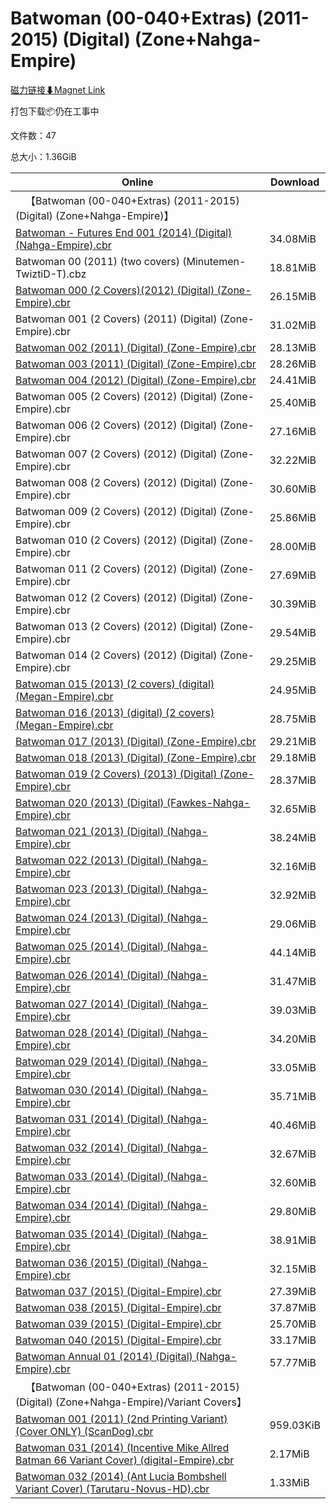 # Batwoman (00-040+Extras) (2011-2015) (Digital) (Zone+Nahga-Empire)

[磁力链接⬇Magnet Link](magnet:?xt=urn:btih:ca4700d7ff4eb2465da2d22cc3409e2498af5205&dn=Batwoman%20%2800-040%2BExtras%29%20%282011-2015%29%20%28Digital%29%20%28Zone%2BNahga-Empire%29)

打包下载📦仍在工事中

文件数：47

总大小：1.36GiB

Online | Download
--- | ---
&emsp;【Batwoman (00-040+Extras) (2011-2015) (Digital) (Zone+Nahga-Empire)】 | 
[Batwoman - Futures End 001 (2014) (Digital) (Nahga-Empire).cbr](https://github.com/alicewish/markdown/blob/master/comic/Batwoman-Futures-End-001-2014-Digital-Nahga-Empire-cbr.md) | 34.08MiB
Batwoman 00 (2011) (two covers) (Minutemen-TwiztiD-T).cbz | 18.81MiB
[Batwoman 000 (2 Covers)(2012) (Digital) (Zone-Empire).cbr](https://github.com/alicewish/markdown/blob/master/comic/Batwoman-000-2-Covers-2012-Digital-Zone-Empire-cbr.md) | 26.15MiB
Batwoman 001 (2 Covers) (2011) (Digital) (Zone-Empire).cbr | 31.02MiB
[Batwoman 002 (2011) (Digital) (Zone-Empire).cbr](https://github.com/alicewish/markdown/blob/master/comic/Batwoman-002-2011-Digital-Zone-Empire-cbr.md) | 28.13MiB
[Batwoman 003 (2011) (Digital) (Zone-Empire).cbr](https://github.com/alicewish/markdown/blob/master/comic/Batwoman-003-2011-Digital-Zone-Empire-cbr.md) | 28.26MiB
[Batwoman 004 (2012) (Digital) (Zone-Empire).cbr](https://github.com/alicewish/markdown/blob/master/comic/Batwoman-004-2012-Digital-Zone-Empire-cbr.md) | 24.41MiB
Batwoman 005 (2 Covers) (2012) (Digital) (Zone-Empire).cbr | 25.40MiB
Batwoman 006 (2 Covers) (2012) (Digital) (Zone-Empire).cbr | 27.16MiB
Batwoman 007 (2 Covers) (2012) (Digital) (Zone-Empire).cbr | 32.22MiB
Batwoman 008 (2 Covers) (2012) (Digital) (Zone-Empire).cbr | 30.60MiB
Batwoman 009 (2 Covers) (2012) (Digital) (Zone-Empire).cbr | 25.86MiB
Batwoman 010 (2 Covers) (2012) (Digital) (Zone-Empire).cbr | 28.00MiB
Batwoman 011 (2 Covers) (2012) (Digital) (Zone-Empire).cbr | 27.69MiB
Batwoman 012 (2 Covers) (2012) (Digital) (Zone-Empire).cbr | 30.39MiB
Batwoman 013 (2 Covers) (2012) (Digital) (Zone-Empire).cbr | 29.54MiB
Batwoman 014 (2 Covers) (2012) (Digital) (Zone-Empire).cbr | 29.25MiB
[Batwoman 015 (2013) (2 covers) (digital) (Megan-Empire).cbr](https://github.com/alicewish/markdown/blob/master/comic/Batwoman-015-2013-2-covers-digital-Megan-Empire-cbr.md) | 24.95MiB
[Batwoman 016 (2013) (digital) (2 covers) (Megan-Empire).cbr](https://github.com/alicewish/markdown/blob/master/comic/Batwoman-016-2013-digital-2-covers-Megan-Empire-cbr.md) | 28.75MiB
[Batwoman 017 (2013) (Digital) (Zone-Empire).cbr](https://github.com/alicewish/markdown/blob/master/comic/Batwoman-017-2013-Digital-Zone-Empire-cbr.md) | 29.21MiB
[Batwoman 018 (2013) (Digital) (Zone-Empire).cbr](https://github.com/alicewish/markdown/blob/master/comic/Batwoman-018-2013-Digital-Zone-Empire-cbr.md) | 29.18MiB
[Batwoman 019 (2 Covers) (2013) (Digital) (Zone-Empire).cbr](https://github.com/alicewish/markdown/blob/master/comic/Batwoman-019-2-Covers-2013-Digital-Zone-Empire-cbr.md) | 28.37MiB
[Batwoman 020 (2013) (Digital) (Fawkes-Nahga-Empire).cbr](https://github.com/alicewish/markdown/blob/master/comic/Batwoman-020-2013-Digital-Fawkes-Nahga-Empire-cbr.md) | 32.65MiB
[Batwoman 021 (2013) (Digital) (Nahga-Empire).cbr](https://github.com/alicewish/markdown/blob/master/comic/Batwoman-021-2013-Digital-Nahga-Empire-cbr.md) | 38.24MiB
[Batwoman 022 (2013) (Digital) (Nahga-Empire).cbr](https://github.com/alicewish/markdown/blob/master/comic/Batwoman-022-2013-Digital-Nahga-Empire-cbr.md) | 32.16MiB
[Batwoman 023 (2013) (Digital) (Nahga-Empire).cbr](https://github.com/alicewish/markdown/blob/master/comic/Batwoman-023-2013-Digital-Nahga-Empire-cbr.md) | 32.92MiB
[Batwoman 024 (2013) (Digital) (Nahga-Empire).cbr](https://github.com/alicewish/markdown/blob/master/comic/Batwoman-024-2013-Digital-Nahga-Empire-cbr.md) | 29.06MiB
[Batwoman 025 (2014) (Digital) (Nahga-Empire).cbr](https://github.com/alicewish/markdown/blob/master/comic/Batwoman-025-2014-Digital-Nahga-Empire-cbr.md) | 44.14MiB
[Batwoman 026 (2014) (Digital) (Nahga-Empire).cbr](https://github.com/alicewish/markdown/blob/master/comic/Batwoman-026-2014-Digital-Nahga-Empire-cbr.md) | 31.47MiB
[Batwoman 027 (2014) (Digital) (Nahga-Empire).cbr](https://github.com/alicewish/markdown/blob/master/comic/Batwoman-027-2014-Digital-Nahga-Empire-cbr.md) | 39.03MiB
[Batwoman 028 (2014) (Digital) (Nahga-Empire).cbr](https://github.com/alicewish/markdown/blob/master/comic/Batwoman-028-2014-Digital-Nahga-Empire-cbr.md) | 34.20MiB
[Batwoman 029 (2014) (Digital) (Nahga-Empire).cbr](https://github.com/alicewish/markdown/blob/master/comic/Batwoman-029-2014-Digital-Nahga-Empire-cbr.md) | 33.05MiB
[Batwoman 030 (2014) (Digital) (Nahga-Empire).cbr](https://github.com/alicewish/markdown/blob/master/comic/Batwoman-030-2014-Digital-Nahga-Empire-cbr.md) | 35.71MiB
[Batwoman 031 (2014) (Digital) (Nahga-Empire).cbr](https://github.com/alicewish/markdown/blob/master/comic/Batwoman-031-2014-Digital-Nahga-Empire-cbr.md) | 40.46MiB
[Batwoman 032 (2014) (Digital) (Nahga-Empire).cbr](https://github.com/alicewish/markdown/blob/master/comic/Batwoman-032-2014-Digital-Nahga-Empire-cbr.md) | 32.67MiB
[Batwoman 033 (2014) (Digital) (Nahga-Empire).cbr](https://github.com/alicewish/markdown/blob/master/comic/Batwoman-033-2014-Digital-Nahga-Empire-cbr.md) | 32.60MiB
[Batwoman 034 (2014) (Digital) (Nahga-Empire).cbr](https://github.com/alicewish/markdown/blob/master/comic/Batwoman-034-2014-Digital-Nahga-Empire-cbr.md) | 29.80MiB
[Batwoman 035 (2014) (Digital) (Nahga-Empire).cbr](https://github.com/alicewish/markdown/blob/master/comic/Batwoman-035-2014-Digital-Nahga-Empire-cbr.md) | 38.91MiB
[Batwoman 036 (2015) (Digital) (Nahga-Empire).cbr](https://github.com/alicewish/markdown/blob/master/comic/Batwoman-036-2015-Digital-Nahga-Empire-cbr.md) | 32.15MiB
[Batwoman 037 (2015) (Digital-Empire).cbr](https://github.com/alicewish/markdown/blob/master/comic/Batwoman-037-2015-Digital-Empire-cbr.md) | 27.39MiB
[Batwoman 038 (2015) (Digital-Empire).cbr](https://github.com/alicewish/markdown/blob/master/comic/Batwoman-038-2015-Digital-Empire-cbr.md) | 37.87MiB
[Batwoman 039 (2015) (Digital-Empire).cbr](https://github.com/alicewish/markdown/blob/master/comic/Batwoman-039-2015-Digital-Empire-cbr.md) | 25.70MiB
[Batwoman 040 (2015) (Digital-Empire).cbr](https://github.com/alicewish/markdown/blob/master/comic/Batwoman-040-2015-Digital-Empire-cbr.md) | 33.17MiB
[Batwoman Annual 01 (2014) (Digital) (Nahga-Empire).cbr](https://github.com/alicewish/markdown/blob/master/comic/Batwoman-Annual-01-2014-Digital-Nahga-Empire-cbr.md) | 57.77MiB
&emsp;【Batwoman (00-040+Extras) (2011-2015) (Digital) (Zone+Nahga-Empire)/Variant Covers】 | 
[Batwoman 001 (2011) (2nd Printing Variant) (Cover ONLY) (ScanDog).cbr](https://github.com/alicewish/markdown/blob/master/comic/Batwoman-001-2011-2nd-Printing-Variant-Cover-ONLY-ScanDog-cbr.md) | 959.03KiB
[Batwoman 031 (2014) (Incentive Mike Allred Batman 66 Variant Cover) (digital-Empire).cbr](https://github.com/alicewish/markdown/blob/master/comic/Batwoman-031-2014-Incentive-Mike-Allred-Batman-66-Variant-Cover-digital-Empire-cbr.md) | 2.17MiB
[Batwoman 032 (2014) (Ant Lucia Bombshell Variant Cover) (Tarutaru-Novus-HD).cbr](https://github.com/alicewish/markdown/blob/master/comic/Batwoman-032-2014-Ant-Lucia-Bombshell-Variant-Cover-Tarutaru-Novus-HD-cbr.md) | 1.33MiB